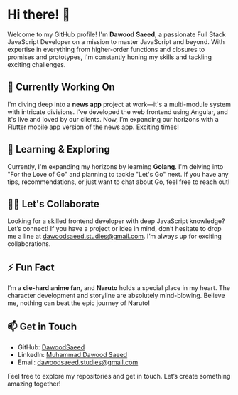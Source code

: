 # Hi there! 👋

Welcome to my GitHub profile! I'm **Dawood Saeed**, a passionate Full Stack JavaScript Developer on a mission to master JavaScript and beyond. With expertise in everything from higher-order functions and closures to promises and prototypes, I'm constantly honing my skills and tackling exciting challenges.

## 🚀 Currently Working On

I'm diving deep into a **news app** project at work—it's a multi-module system with intricate divisions. I've developed the web frontend using Angular, and it's live and loved by our clients. Now, I’m expanding our horizons with a Flutter mobile app version of the news app. Exciting times!

## 🌱 Learning & Exploring

Currently, I'm expanding my horizons by learning **Golang**. I'm delving into "For the Love of Go" and planning to tackle "Let's Go" next. If you have any tips, recommendations, or just want to chat about Go, feel free to reach out!

## 👯‍♂️ Let's Collaborate

Looking for a skilled frontend developer with deep JavaScript knowledge? Let’s connect! If you have a project or idea in mind, don’t hesitate to drop me a line at [dawoodsaeed.studies@gmail.com](mailto:dawoodsaeed.studies@gmail.com). I’m always up for exciting collaborations.

## ⚡ Fun Fact

I’m a **die-hard anime fan**, and **Naruto** holds a special place in my heart. The character development and storyline are absolutely mind-blowing. Believe me, nothing can beat the epic journey of Naruto!

## 📫 Get in Touch

- GitHub: [DawoodSaeed](https://github.com/DawoodSaeed)
- LinkedIn: [Muhammad Dawood Saeed](https://www.linkedin.com/in/muhammad-dawood-saeed-956097216/)
- Email: [dawoodsaeed.studies@gmail.com](mailto:dawoodsaeed.studies@gmail.com)

Feel free to explore my repositories and get in touch. Let’s create something amazing together!

